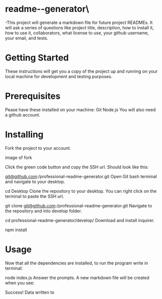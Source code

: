 # readme--generator\
-This project will generate a markdown file for future project READMEs. It will ask a series of questions like project title, description, how to install it, how to use it, collaborators, what license to use, your github username, your email, and tests.

# Getting Started
These instructions will get you a copy of the project up and running on your local machine for development and testing purposes.

# Prerequisites 
Pease have these installed on your machine:
Git
Node.js
You will also need a github account.

# Installing
Fork the project to your account.

image of fork

Click the green code button and copy the SSH url. Should look like this:

git@github.com:<username>/professional-readme-generator.git
Open Git bash terminal and navigate to your desktop.

cd Desktop
Clone the repository to your desktop. You can right click on the terminal to paste the SSH url.

git clone git@github.com:<username>/professional-readme-generator.git
Navigate to the repository and into develop folder.

cd professional-readme-generator/develop/
Download and install inquirer.

npm install

# Usage 
Now that all the dependencies are installed, to run the program write in terminal:

 node index.js
Answer the prompts. A new markdown file will be created when you see:

 Success! Data written to <title>.md.
Open file explorer on the current directory.

 explore!

 # Buit With
 JaveScript
 Node.js

 # Authors 
 Mike Smith

 # Acknowledgements
 Node.js documentaion


https://github.com/mikejsmith9843/readme--generator/assets/151273894/f3d576cb-4ced-42b1-a0ec-e1a7e056d8da

